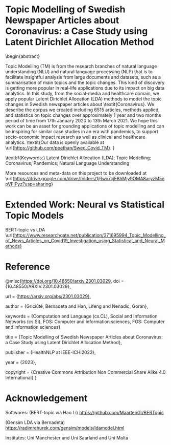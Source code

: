 # Topic Modelling of Swedish Newspaper Articles about Coronavirus: a Case Study using Latent Dirichlet Allocation Method

\begin{abstract}

Topic Modelling (TM) is from the research branches of natural language understanding (NLU) and natural language processing (NLP) that is to facilitate insightful analysis from large documents and datasets, such as a summarisation of main topics and the topic changes. This kind of discovery is getting more popular in real-life applications due to its impact on big data analytics. 
In this study, from the social-media and healthcare domain, we apply popular Latent Dirichlet Allocation (LDA) methods to model the topic changes in Swedish newspaper articles about \textit{Coronavirus}. We describe the corpus we created including 6515 articles, methods applied, and statistics on topic changes over approximately 1 year and two months period of time from 17th January 2020 to 13th March 2021.
We hope this work can be an asset for grounding applications of topic modelling and can be inspiring for similar case studies in an era with pandemics, to support socio-economic impact research as well as clinical and healthcare analytics. 
\textit{Our data is openly available at \url{https://github.com/poethan/Swed_Covid_TM}.
}

\textbf{Keywords:} Latent Dirichlet Allocation (LDA); Topic Modelling; Coronavirus; Pandemics; Natural Language Understanding

More resources and meta-data on this project to be downloaded at \url{https://drive.google.com/drive/folders/1jRwx7cjF8hMjy9OMA8aryzM5npVFlPyz?usp=sharing}

# Extended Work: Neural vs Statistical Topic Models
BERT-topic vs LDA
\url{https://www.researchgate.net/publication/371695994_Topic_Modelling_of_News_Articles_on_Covid19_Investigation_using_Statistical_and_Neural_Methods}



# Reference

@misc{https://doi.org/10.48550/arxiv.2301.03029,
  doi = {10.48550/ARXIV.2301.03029},
  
  url = {https://arxiv.org/abs/2301.03029},
  
  author = {Griciūtė, Bernadeta and Han, Lifeng and Nenadic, Goran},
  
  keywords = {Computation and Language (cs.CL), Social and Information Networks (cs.SI), FOS: Computer and information sciences, FOS: Computer and information sciences},
  
  title = {Topic Modelling of Swedish Newspaper Articles about Coronavirus: a Case Study using Latent Dirichlet Allocation Method},
  
  publisher = {HealthNLP at IEEE-ICHI2023},
  
  year = {2023},
  
  copyright = {Creative Commons Attribution Non Commercial Share Alike 4.0 International}
}

# Acknowledgement
Softwares: 
(BERT-topic via Hao Li) https://github.com/MaartenGr/BERTopic 

(Gensim LDA via Bernadeta) https://radimrehurek.com/gensim/models/ldamodel.html 

Institutes: Uni Manchester and Uni Saarland and Uni Malta
